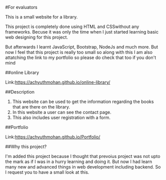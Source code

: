 #For evaluators

This is a small website for a library.

This project is completely done using HTML and CSSwithout any frameworks. Becuse it was only the time when I just started learning basic web designing for this project.

But afterwards I learnt JavaScript, Bootstrap, NodeJs and much more. But now I feel that this project is really too small so along with this I am also attatching the link to my portfolio so please do check that too if you don't mind

##online Library
 
 Link:https://achyuthmohan.github.io/online-library/
 
 ##Description 
 1. This website can be used to get the information regarding the books that are there on the library.
 2. In this website a user can see the contact page.
 3. This also includes  user registration with a form.
 
 ##Portfolio
 
Link:https://achyuthmohan.github.io/Portfolio/

##Why this project?

I'm added this project because I thought that prevoius project was not upto the mark as if I was in a hurry learning and doing it.
 But now I had learn many new and advanced things in web development including backend. So I request you to have a small look at  this.
